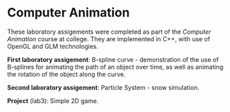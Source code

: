 # Computer Animation

These laboratory assigements were completed as part of the *Computer Animation* course at college. They are implemented in C++, with use of OpenGL and GLM technologies.

**First laboratory assigement**: B-spline curve - demonstration of the use of B-splines for animating the path of an object over time, as well as animating the rotation of the object along the curve.

**Second laboratory assigement**: Particle System - snow simulation.

**Project** (lab3): Simple 2D game.
